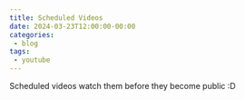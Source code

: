 ```yaml
---
title: Scheduled Videos
date: 2024-03-23T12:00:00-00:00
categories:
 - blog
tags:
 - youtube
---
```

Scheduled videos
watch them before they become public :D